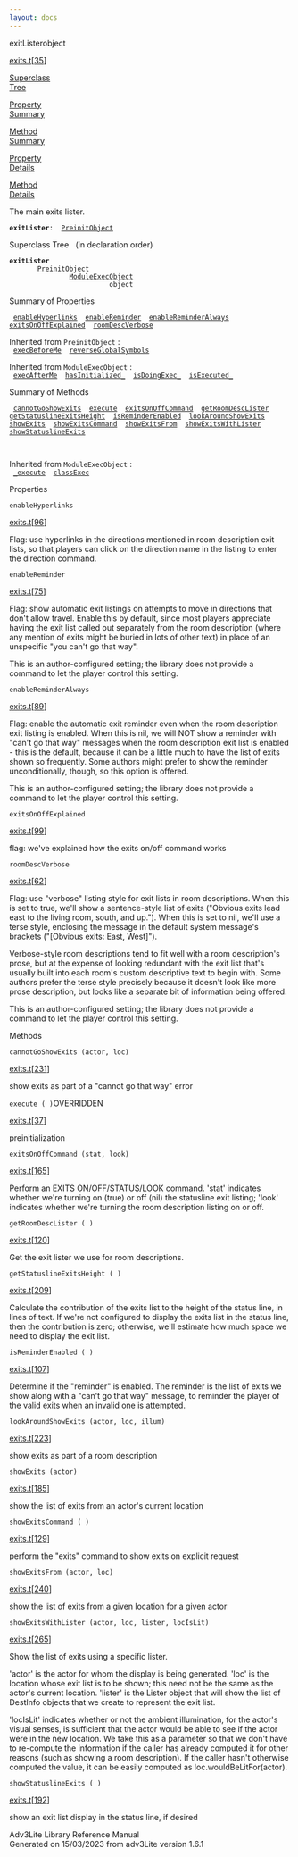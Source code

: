 ```yaml
---
layout: docs
---
```

<span class="title">exitLister</span><span class="type">object</span>

[exits.t](../file/exits.t.html)\[[35](../source/exits.t.html#35)\]

[Superclass  
Tree](#_SuperClassTree_)

[Property  
Summary](#_PropSummary_)

[Method  
Summary](#_MethodSummary_)

[Property  
Details](#_Properties_)

[Method  
Details](#_Methods_)

<div class="fdesc">

The main exits lister.

**`exitLister`**` :   `[`PreinitObject`](../object/PreinitObject.html)

</div>

<span id="_SuperClassTree_"></span>

<div class="mjhd">

<span class="hdln">Superclass Tree</span>   (in declaration order)

</div>

**`exitLister`**  
`         `[`PreinitObject`](../object/PreinitObject.html)  
`                 `[`ModuleExecObject`](../object/ModuleExecObject.html)  
`                         object`  
<span id="_PropSummary_"></span>

<div class="mjhd">

<span class="hdln">Summary of Properties</span>  

</div>

` `[`enableHyperlinks`](#enableHyperlinks)`  `[`enableReminder`](#enableReminder)`  `[`enableReminderAlways`](#enableReminderAlways)`  `[`exitsOnOffExplained`](#exitsOnOffExplained)`  `[`roomDescVerbose`](#roomDescVerbose)`  `

Inherited from `PreinitObject` :  
` `[`execBeforeMe`](../object/PreinitObject.html#execBeforeMe)`  `[`reverseGlobalSymbols`](../object/PreinitObject.html#reverseGlobalSymbols)`  `

Inherited from `ModuleExecObject` :  
` `[`execAfterMe`](../object/ModuleExecObject.html#execAfterMe)`  `[`hasInitialized_`](../object/ModuleExecObject.html#hasInitialized_)`  `[`isDoingExec_`](../object/ModuleExecObject.html#isDoingExec_)`  `[`isExecuted_`](../object/ModuleExecObject.html#isExecuted_)`  `

<span id="_MethodSummary_"></span>

<div class="mjhd">

<span class="hdln">Summary of Methods</span>  

</div>

` `[`cannotGoShowExits`](#cannotGoShowExits)`  `[`execute`](#execute)`  `[`exitsOnOffCommand`](#exitsOnOffCommand)`  `[`getRoomDescLister`](#getRoomDescLister)`  `[`getStatuslineExitsHeight`](#getStatuslineExitsHeight)`  `[`isReminderEnabled`](#isReminderEnabled)`  `[`lookAroundShowExits`](#lookAroundShowExits)`  `[`showExits`](#showExits)`  `[`showExitsCommand`](#showExitsCommand)`  `[`showExitsFrom`](#showExitsFrom)`  `[`showExitsWithLister`](#showExitsWithLister)`  `[`showStatuslineExits`](#showStatuslineExits)`  `

` `

Inherited from `ModuleExecObject` :  
` `[`_execute`](../object/ModuleExecObject.html#_execute)`  `[`classExec`](../object/ModuleExecObject.html#classExec)`  `

<span id="_Properties_"></span>

<div class="mjhd">

<span class="hdln">Properties</span>  

</div>

<span id="enableHyperlinks"></span>

`enableHyperlinks`

[exits.t](../file/exits.t.html)\[[96](../source/exits.t.html#96)\]

<div class="desc">

Flag: use hyperlinks in the directions mentioned in room description
exit lists, so that players can click on the direction name in the
listing to enter the direction command.

</div>

<span id="enableReminder"></span>

`enableReminder`

[exits.t](../file/exits.t.html)\[[75](../source/exits.t.html#75)\]

<div class="desc">

Flag: show automatic exit listings on attempts to move in directions
that don't allow travel. Enable this by default, since most players
appreciate having the exit list called out separately from the room
description (where any mention of exits might be buried in lots of other
text) in place of an unspecific "you can't go that way".

This is an author-configured setting; the library does not provide a
command to let the player control this setting.

</div>

<span id="enableReminderAlways"></span>

`enableReminderAlways`

[exits.t](../file/exits.t.html)\[[89](../source/exits.t.html#89)\]

<div class="desc">

Flag: enable the automatic exit reminder even when the room description
exit listing is enabled. When this is nil, we will NOT show a reminder
with "can't go that way" messages when the room description exit list is
enabled - this is the default, because it can be a little much to have
the list of exits shown so frequently. Some authors might prefer to show
the reminder unconditionally, though, so this option is offered.

This is an author-configured setting; the library does not provide a
command to let the player control this setting.

</div>

<span id="exitsOnOffExplained"></span>

`exitsOnOffExplained`

[exits.t](../file/exits.t.html)\[[99](../source/exits.t.html#99)\]

<div class="desc">

flag: we've explained how the exits on/off command works

</div>

<span id="roomDescVerbose"></span>

`roomDescVerbose`

[exits.t](../file/exits.t.html)\[[62](../source/exits.t.html#62)\]

<div class="desc">

Flag: use "verbose" listing style for exit lists in room descriptions.
When this is set to true, we'll show a sentence-style list of exits
("Obvious exits lead east to the living room, south, and up."). When
this is set to nil, we'll use a terse style, enclosing the message in
the default system message's brackets ("\[Obvious exits: East, West\]").

Verbose-style room descriptions tend to fit well with a room
description's prose, but at the expense of looking redundant with the
exit list that's usually built into each room's custom descriptive text
to begin with. Some authors prefer the terse style precisely because it
doesn't look like more prose description, but looks like a separate bit
of information being offered.

This is an author-configured setting; the library does not provide a
command to let the player control this setting.

</div>

<span id="_Methods_"></span>

<div class="mjhd">

<span class="hdln">Methods</span>  

</div>

<span id="cannotGoShowExits"></span>

`cannotGoShowExits (actor, loc)`

[exits.t](../file/exits.t.html)\[[231](../source/exits.t.html#231)\]

<div class="desc">

show exits as part of a "cannot go that way" error

</div>

<span id="execute"></span>

`execute ( )`<span class="rem">OVERRIDDEN</span>

[exits.t](../file/exits.t.html)\[[37](../source/exits.t.html#37)\]

<div class="desc">

preinitialization

</div>

<span id="exitsOnOffCommand"></span>

`exitsOnOffCommand (stat, look)`

[exits.t](../file/exits.t.html)\[[165](../source/exits.t.html#165)\]

<div class="desc">

Perform an EXITS ON/OFF/STATUS/LOOK command. 'stat' indicates whether
we're turning on (true) or off (nil) the statusline exit listing; 'look'
indicates whether we're turning the room description listing on or off.

</div>

<span id="getRoomDescLister"></span>

`getRoomDescLister ( )`

[exits.t](../file/exits.t.html)\[[120](../source/exits.t.html#120)\]

<div class="desc">

Get the exit lister we use for room descriptions.

</div>

<span id="getStatuslineExitsHeight"></span>

`getStatuslineExitsHeight ( )`

[exits.t](../file/exits.t.html)\[[209](../source/exits.t.html#209)\]

<div class="desc">

Calculate the contribution of the exits list to the height of the status
line, in lines of text. If we're not configured to display the exits
list in the status line, then the contribution is zero; otherwise, we'll
estimate how much space we need to display the exit list.

</div>

<span id="isReminderEnabled"></span>

`isReminderEnabled ( )`

[exits.t](../file/exits.t.html)\[[107](../source/exits.t.html#107)\]

<div class="desc">

Determine if the "reminder" is enabled. The reminder is the list of
exits we show along with a "can't go that way" message, to reminder the
player of the valid exits when an invalid one is attempted.

</div>

<span id="lookAroundShowExits"></span>

`lookAroundShowExits (actor, loc, illum)`

[exits.t](../file/exits.t.html)\[[223](../source/exits.t.html#223)\]

<div class="desc">

show exits as part of a room description

</div>

<span id="showExits"></span>

`showExits (actor)`

[exits.t](../file/exits.t.html)\[[185](../source/exits.t.html#185)\]

<div class="desc">

show the list of exits from an actor's current location

</div>

<span id="showExitsCommand"></span>

`showExitsCommand ( )`

[exits.t](../file/exits.t.html)\[[129](../source/exits.t.html#129)\]

<div class="desc">

perform the "exits" command to show exits on explicit request

</div>

<span id="showExitsFrom"></span>

`showExitsFrom (actor, loc)`

[exits.t](../file/exits.t.html)\[[240](../source/exits.t.html#240)\]

<div class="desc">

show the list of exits from a given location for a given actor

</div>

<span id="showExitsWithLister"></span>

`showExitsWithLister (actor, loc, lister, locIsLit)`

[exits.t](../file/exits.t.html)\[[265](../source/exits.t.html#265)\]

<div class="desc">

Show the list of exits using a specific lister.

'actor' is the actor for whom the display is being generated. 'loc' is
the location whose exit list is to be shown; this need not be the same
as the actor's current location. 'lister' is the Lister object that will
show the list of DestInfo objects that we create to represent the exit
list.

'locIsLit' indicates whether or not the ambient illumination, for the
actor's visual senses, is sufficient that the actor would be able to see
if the actor were in the new location. We take this as a parameter so
that we don't have to re-compute the information if the caller has
already computed it for other reasons (such as showing a room
description). If the caller hasn't otherwise computed the value, it can
be easily computed as loc.wouldBeLitFor(actor).

</div>

<span id="showStatuslineExits"></span>

`showStatuslineExits ( )`

[exits.t](../file/exits.t.html)\[[192](../source/exits.t.html#192)\]

<div class="desc">

show an exit list display in the status line, if desired

</div>

<div class="ftr">

Adv3Lite Library Reference Manual  
Generated on 15/03/2023 from adv3Lite version 1.6.1

</div>
